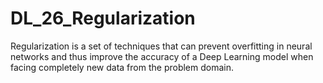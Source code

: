 # DL_26_Regularization
Regularization is a set of techniques that can prevent overfitting in neural networks and thus improve the accuracy of a Deep Learning model when facing completely new data from the problem domain.
